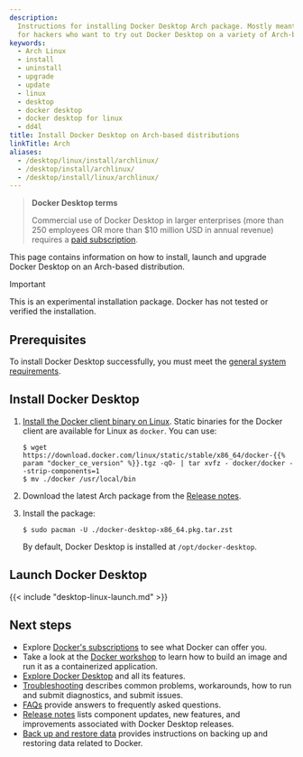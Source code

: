 ```yaml
---
description:
  Instructions for installing Docker Desktop Arch package. Mostly meant
  for hackers who want to try out Docker Desktop on a variety of Arch-based distributions.
keywords:
  - Arch Linux
  - install
  - uninstall
  - upgrade
  - update
  - linux
  - desktop
  - docker desktop
  - docker desktop for linux
  - dd4l
title: Install Docker Desktop on Arch-based distributions
linkTitle: Arch
aliases:
  - /desktop/linux/install/archlinux/
  - /desktop/install/archlinux/
  - /desktop/install/linux/archlinux/
---
```


> **Docker Desktop terms**
>
> Commercial use of Docker Desktop in larger enterprises (more than 250
> employees OR more than $10 million USD in annual revenue) requires a [paid
> subscription](https://www.docker.com/pricing/).

This page contains information on how to install, launch and upgrade Docker Desktop on an Arch-based distribution.

> [!IMPORTANT]
>
> This is an experimental installation package. Docker has not tested or verified the installation.

## Prerequisites

To install Docker Desktop successfully, you must meet the [general system requirements](_index.md#general-system-requirements).

## Install Docker Desktop

1. [Install the Docker client binary on Linux](/manuals/engine/install/binaries.md#install-daemon-and-client-binaries-on-linux). Static binaries for the Docker client are available for Linux as `docker`. You can use:

   ```console
   $ wget https://download.docker.com/linux/static/stable/x86_64/docker-{{% param "docker_ce_version" %}}.tgz -qO- | tar xvfz - docker/docker --strip-components=1
   $ mv ./docker /usr/local/bin
   ```

2. Download the latest Arch package from the [Release notes](/manuals/desktop/release-notes.md).

3. Install the package:

   ```console
   $ sudo pacman -U ./docker-desktop-x86_64.pkg.tar.zst
   ```

   By default, Docker Desktop is installed at `/opt/docker-desktop`.

## Launch Docker Desktop

{{< include "desktop-linux-launch.md" >}}

## Next steps

- Explore [Docker's subscriptions](https://www.docker.com/pricing/) to see what Docker can offer you.
- Take a look at the [Docker workshop](/get-started/workshop/_index.md) to learn how to build an image and run it as a containerized application.
- [Explore Docker Desktop](/manuals/desktop/use-desktop/_index.md) and all its features.
- [Troubleshooting](/manuals/desktop/troubleshoot-and-support/troubleshoot/_index.md) describes common problems, workarounds, how to run and submit diagnostics, and submit issues.
- [FAQs](/manuals/desktop/troubleshoot-and-support/faqs/general.md) provide answers to frequently asked questions.
- [Release notes](/manuals/desktop/release-notes.md) lists component updates, new features, and improvements associated with Docker Desktop releases.
- [Back up and restore data](/manuals/desktop/settings-and-maintenance/backup-and-restore.md) provides instructions
  on backing up and restoring data related to Docker.
